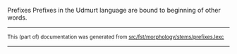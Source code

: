 Prefixes
Prefixes in the Udmurt language are bound to beginning of other words.

* * *

<small>This (part of) documentation was generated from [src/fst/morphology/stems/prefixes.lexc](https://github.com/giellalt/lang-udm/blob/main/src/fst/morphology/stems/prefixes.lexc)</small>

---

